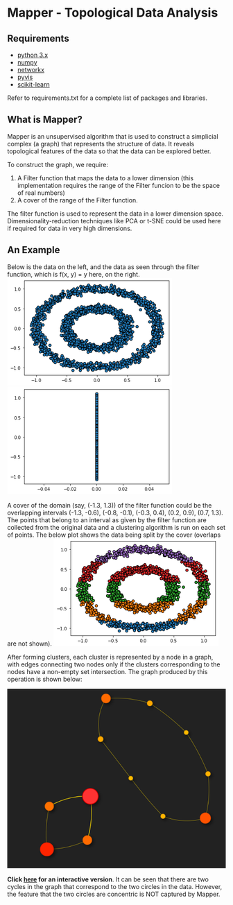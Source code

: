 # Mapper - Topological Data Analysis

## Requirements
* [python 3.x](https://www.python.org/)
* [numpy](https://numpy.org/)
* [networkx](https://networkx.github.io/)
* [pyvis](https://pyvis.readthedocs.io/en/latest/)
* [scikit-learn](https://scikit-learn.org/stable/)

Refer to requirements.txt for a complete list of packages and libraries.

## What is Mapper?
Mapper is an unsupervised algorithm that is used to construct a simplicial complex (a graph) that represents the structure of data. It reveals topological features of the data so that the data can be explored better.

To construct the graph, we require:
1. A Filter function that maps the data to a lower dimension (this implementation requires the range of the Filter funcion to be the space of real numbers)
2. A cover of the range of the Filter function.

The filter function is used to represent the data in a lower dimension space. Dimensionality-reduction techniques like PCA or t-SNE could be used here if required for data in very high dimensions.

## An Example
Below is the data on the left, and the data as seen through the filter function, which is f(x, y) = y here, on the right.
![Scatter plot of the data](content/scatter.png "Data") ![Scater plot of data observed through the filter function](content/scatter_through_lens.png "Data through filter")

A cover of the domain (say, (-1.3, 1.3)) of the filter function could be the overlapping intervals (-1.3, -0.6), (-0.8, -0.1), (-0.3, 0.4), (0.2, 0.9), (0.7, 1.3). The points that belong to an interval as given by the filter function are collected from the original data and a clustering algorithm is run on each set of points. The below plot shows the data being split by the cover (overlaps are not shown).
![Scatter plot of the data segregated by the cover](content/scatter_cover.png "Data after split by cover")

After forming clusters, each cluster is represented by a node in a graph, with edges connecting two nodes only if the clusters corresponding to the nodes have a non-empty set intersection. The graph produced by this operation is shown below:

![Final Graph](content/graph.png "Data")

**Click [here](https://thiswasnttaken.github.io//assets/html/mapper.html) for an interactive version**. It can be seen that there are two cycles in the graph that correspond to the two circles in the data. However, the feature that the two circles are concentric is NOT captured by Mapper.